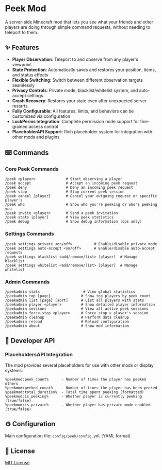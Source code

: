 # Peek Mod

A server-side Minecraft mod that lets you see what your friends and other players are doing through simple command requests, without needing to teleport to them.

## ✨ Features

- **Player Observation**: Teleport to and observe from any player's viewpoint
- **State Protection**: Automatically saves and restores your position, items, and status effects
- **Flexible Switching**: Switch between different observation targets seamlessly  
- **Privacy Controls**: Private mode, blacklist/whitelist system, and auto-accept settings
- **Crash Recovery**: Restores your state even after unexpected server restarts
- **Fully Configurable**: All features, limits, and behaviors can be customized via configuration
- **LuckPerms Integration**: Complete permission node support for fine-grained access control
- **PlaceholderAPI Support**: Rich placeholder system for integration with other mods and plugins

## ⌨️ Commands

### Core Peek Commands

```
/peek <player>              # Start observing a player
/peek accept                # Accept an incoming peek request
/peek deny                  # Deny an incoming peek request  
/peek stop                  # Stop current peek session
/peek cancel [player]       # Cancel your outgoing request or specific player's
/peek who                   # Show who you're peeking or who's peeking you
/peek invite <player>       # Send a peek invitation
/peek stats [player]        # View peek statistics
/peek debug                 # Show debug information (ops only)
```

### Settings Commands

```
/peek settings private <on/off>          # Enable/disable private mode
/peek settings auto-accept <on/off>      # Enable/disable auto-accept requests
/peek settings blacklist <add/remove/list> [player]  # Manage blacklist
/peek settings whitelist <add/remove/list> [player]  # Manage whitelist
```

### Admin Commands

```
/peekadmin stats                    # View global statistics  
/peekadmin top [page]              # Show top players by peek count
/peekadmin list [page] [sort]      # List all players with stats
/peekadmin player <player>         # Show detailed player information
/peekadmin sessions                # View all active peek sessions
/peekadmin force-stop <player>     # Force stop a player's session
/peekadmin cleanup                 # Perform data cleanup
/peekadmin reload                  # Reload configuration
/peekadmin about                   # Show mod information
```

## 🔌 Developer API

### PlaceholdersAPI Integration

The mod provides several placeholders for use with other mods or display systems:

```
%peekmod:peek_count%      - Number of times the player has peeked others
%peekmod:peeked_count%    - Number of times the player has been peeked
%peekmod:total_duration%  - Total time spent peeking (formatted)
%peekmod:is_peeking%      - Whether player is currently peeking (true/false)
%peekmod:is_private%      - Whether player has private mode enabled (true/false)
```

## ⚙️ Configuration

Main configuration file: `config/peek/config.yml` (YAML format)

## 📝 License

[MIT License](./LICENSE)